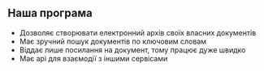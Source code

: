 <h2>Наша програма</h2>
<ul>
<li>Дозволяє створювати електронний архів своїх власних документів</li>
<li>Mає зручний пошук документів по ключовим словам</li>
<li>Віддає лише посилання на документ, тому працює дуже швидко</li>
<li>Має api для взаємодії з іншими сервісами</li>
</ul>
